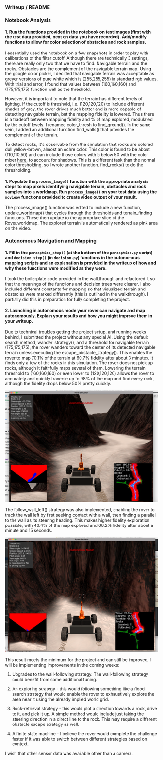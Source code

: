 ### Writeup / README

### Notebook Analysis
#### 1. Run the functions provided in the notebook on test images (first with the test data provided, next on data you have recorded). Add/modify functions to allow for color selection of obstacles and rock samples.

I essentially used the notebook on a few snapshots in order to play with calibrations of the filter cutoff. Although there are technically 3 settings, there are really only two that we have to find: Navigable terrain and the rocks. Obstacles are the complement of the navigable terrain map. Using the google color picker, I decided that navigable terrain was acceptable as greyer versions of pure white which is (255,255,255) in standard rgb values. With trial and error, I found that values between (160,160,160) and (175,175,175) function well as the threshold.

However, it is important to note that the terrain has different levels of lighting. If the cutoff is threshold, i.e. (120,120,120) to include different shades of grey, the rover drives much better and is more capable of detecting navigable terrain, but the mapping fidelity is lowered. Thus there is a tradeoff between mapping fidelity and % of map explored, modulated by the cutoff levels. I renamed color_thresh to find_ground(). In the same vein, I added an additional function find_walls() that provides the complement of the terrain. 

To detect rocks, it's observable from the simulation that rocks are colored dull yellow-brown, almost an ochre color. This color is found to be about (110,110,50) and can include those colors with b below 50 with the color mixer [here](https://www.w3schools.com/colors/colors_converter.asp), to account for shadows. This is a different task than the normal color thresholding, so I wrote another function, find_rocks() to do the thresholding. 


#### 1. Populate the `process_image()` function with the appropriate analysis steps to map pixels identifying navigable terrain, obstacles and rock samples into a worldmap.  Run `process_image()` on your test data using the `moviepy` functions provided to create video output of your result. 

The process_image() function was edited to include a new function, update_worldmap() that cycles through the thresholds and terrain_finding functions. These then update to the appropriate slice of the Rover.worldmap. The explored terrain is automatically rendered as pink area on the video.

### Autonomous Navigation and Mapping

#### 1. Fill in the `perception_step()` (at the bottom of the `perception.py` script) and `decision_step()` (in `decision.py`) functions in the autonomous mapping scripts and an explanation is provided in the writeup of how and why these functions were modified as they were.

I took the boilerplate code provided in the walkthrough and refactored it so that the meanings of the functions and decision trees were clearer. I also included different constants for mapping so that visualized terrain and obstacles were marked differently (this is outlined in the walkthrough). I partially did this in preparation for fully completing the project.


#### 2. Launching in autonomous mode your rover can navigate and map autonomously.  Explain your results and how you might improve them in your writeup.  

Due to technical troubles getting the project setup, and running weeks behind, I submitted the project without any special AI. Using the default search method, wander_strategy(), and a threshold for navigable terrain (175,175,175), the rover wanders toward the center of its detected navigable terrain unless executing the escape_obstacle_strategy(). This enables the rover to map 70.1% of the terrain at 60.7% fidelity after about 3 minutes. It finds only a few of the rocks in this simulation. The rover does not pick up rocks, although it faithfully maps several of them. Lowering the terrain threshold to (160,160,160) or even lower to (120,120,120) allows the rover to accurately and quickly traverse up to 98% of the map and find every rock, although the fidelity drops below 50% pretty quickly. 


![wall_left_strategy](./misc/follow_left_strategy.png)

The follow_wall_left() strategy was also implemented, enabling the rover to track the wall left by first seeking contact with a wall, then finding a parallel to the wall as its steering heading. This makes higher fidelity exploration possible, with 46.4% of the map explored and 68.2% fidelity after about a minute and 15 seconds. 

![wander_strategy](./misc/wander_strategy.png)



This result meets the minimum for the project and can still be improved. I will be implementing improvements in the coming weeks:

1) Upgrades to the wall-following strategy. The wall-following strategy could benefit from some additional tuning.

2) An exploring strategy - this would following something like a flood search strategy that would enable the rover to exhaustively explore the area near it using the already implied world grid. 

3) Rock-retrieval strategy - this would plot a direction towards a rock, drive to it, and pick it up. A simple method would include just taking the steering direction in a direct line to the rock. This may require a different obstacle escape strategy as well.

4) A finite state machine - I believe the rover would complete the challenge faster if it was able to switch between different strategies based on context. 

I wish that other sensor data was available other than a camera.





